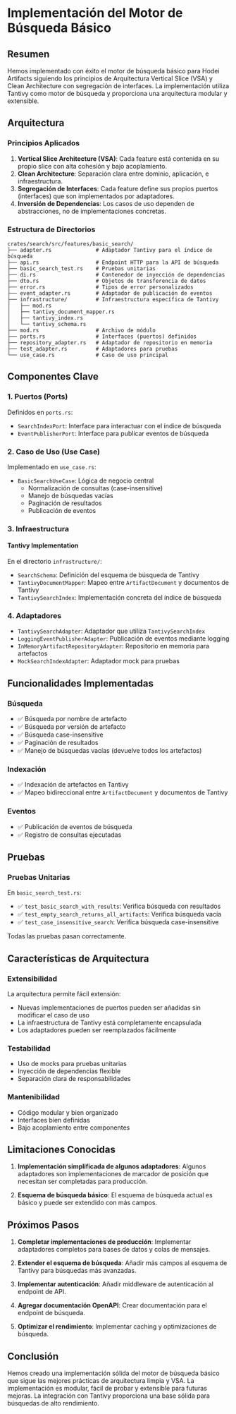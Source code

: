 # Implementación del Motor de Búsqueda Básico

## Resumen

Hemos implementado con éxito el motor de búsqueda básico para Hodei Artifacts siguiendo los principios de Arquitectura Vertical Slice (VSA) y Clean Architecture con segregación de interfaces. La implementación utiliza Tantivy como motor de búsqueda y proporciona una arquitectura modular y extensible.

## Arquitectura

### Principios Aplicados

1. **Vertical Slice Architecture (VSA)**: Cada feature está contenida en su propio slice con alta cohesión y bajo acoplamiento.
2. **Clean Architecture**: Separación clara entre dominio, aplicación, e infraestructura.
3. **Segregación de Interfaces**: Cada feature define sus propios puertos (interfaces) que son implementados por adaptadores.
4. **Inversión de Dependencias**: Los casos de uso dependen de abstracciones, no de implementaciones concretas.

### Estructura de Directorios

```
crates/search/src/features/basic_search/
├── adapter.rs              # Adaptador Tantivy para el índice de búsqueda
├── api.rs                  # Endpoint HTTP para la API de búsqueda
├── basic_search_test.rs    # Pruebas unitarias
├── di.rs                   # Contenedor de inyección de dependencias
├── dto.rs                  # Objetos de transferencia de datos
├── error.rs                # Tipos de error personalizados
├── event_adapter.rs        # Adaptador de publicación de eventos
├── infrastructure/         # Infraestructura específica de Tantivy
│   ├── mod.rs
│   ├── tantivy_document_mapper.rs
│   ├── tantivy_index.rs
│   └── tantivy_schema.rs
├── mod.rs                  # Archivo de módulo
├── ports.rs                # Interfaces (puertos) definidos
├── repository_adapter.rs   # Adaptador de repositorio en memoria
├── test_adapter.rs         # Adaptadores para pruebas
└── use_case.rs             # Caso de uso principal
```

## Componentes Clave

### 1. Puertos (Ports)

Definidos en `ports.rs`:
- `SearchIndexPort`: Interface para interactuar con el índice de búsqueda
- `EventPublisherPort`: Interface para publicar eventos de búsqueda

### 2. Caso de Uso (Use Case)

Implementado en `use_case.rs`:
- `BasicSearchUseCase`: Lógica de negocio central
  - Normalización de consultas (case-insensitive)
  - Manejo de búsquedas vacías
  - Paginación de resultados
  - Publicación de eventos

### 3. Infraestructura

#### Tantivy Implementation

En el directorio `infrastructure/`:
- `SearchSchema`: Definición del esquema de búsqueda de Tantivy
- `TantivyDocumentMapper`: Mapeo entre `ArtifactDocument` y documentos de Tantivy
- `TantivySearchIndex`: Implementación concreta del índice de búsqueda

### 4. Adaptadores

- `TantivySearchAdapter`: Adaptador que utiliza `TantivySearchIndex`
- `LoggingEventPublisherAdapter`: Publicación de eventos mediante logging
- `InMemoryArtifactRepositoryAdapter`: Repositorio en memoria para artefactos
- `MockSearchIndexAdapter`: Adaptador mock para pruebas

## Funcionalidades Implementadas

### Búsqueda

- ✅ Búsqueda por nombre de artefacto
- ✅ Búsqueda por versión de artefacto
- ✅ Búsqueda case-insensitive
- ✅ Paginación de resultados
- ✅ Manejo de búsquedas vacías (devuelve todos los artefactos)

### Indexación

- ✅ Indexación de artefactos en Tantivy
- ✅ Mapeo bidireccional entre `ArtifactDocument` y documentos de Tantivy

### Eventos

- ✅ Publicación de eventos de búsqueda
- ✅ Registro de consultas ejecutadas

## Pruebas

### Pruebas Unitarias

En `basic_search_test.rs`:
- ✅ `test_basic_search_with_results`: Verifica búsqueda con resultados
- ✅ `test_empty_search_returns_all_artifacts`: Verifica búsqueda vacía
- ✅ `test_case_insensitive_search`: Verifica búsqueda case-insensitive

Todas las pruebas pasan correctamente.

## Características de Arquitectura

### Extensibilidad

La arquitectura permite fácil extensión:
- Nuevas implementaciones de puertos pueden ser añadidas sin modificar el caso de uso
- La infraestructura de Tantivy está completamente encapsulada
- Los adaptadores pueden ser reemplazados fácilmente

### Testabilidad

- Uso de mocks para pruebas unitarias
- Inyección de dependencias flexible
- Separación clara de responsabilidades

### Mantenibilidad

- Código modular y bien organizado
- Interfaces bien definidas
- Bajo acoplamiento entre componentes

## Limitaciones Conocidas

1. **Implementación simplificada de algunos adaptadores**: Algunos adaptadores son implementaciones de marcador de posición que necesitan ser completadas para producción.

2. **Esquema de búsqueda básico**: El esquema de búsqueda actual es básico y puede ser extendido con más campos.

## Próximos Pasos

1. **Completar implementaciones de producción**: Implementar adaptadores completos para bases de datos y colas de mensajes.

2. **Extender el esquema de búsqueda**: Añadir más campos al esquema de Tantivy para búsquedas más avanzadas.

3. **Implementar autenticación**: Añadir middleware de autenticación al endpoint de API.

4. **Agregar documentación OpenAPI**: Crear documentación para el endpoint de búsqueda.

5. **Optimizar el rendimiento**: Implementar caching y optimizaciones de búsqueda.

## Conclusión

Hemos creado una implementación sólida del motor de búsqueda básico que sigue las mejores prácticas de arquitectura limpia y VSA. La implementación es modular, fácil de probar y extensible para futuras mejoras. La integración con Tantivy proporciona una base sólida para búsquedas de alto rendimiento.